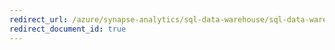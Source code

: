 ```yaml
---
redirect_url: /azure/synapse-analytics/sql-data-warehouse/sql-data-warehouse-query-ssms
redirect_document_id: true
---
```

